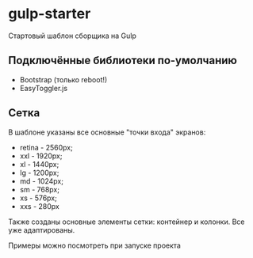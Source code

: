 # gulp-starter
Стартовый шаблон сборщика на Gulp

## Подключённые библиотеки по-умолчанию
- Bootstrap (только reboot!)
- EasyToggler.js

## Сетка
В шаблоне указаны все основные "точки входа" экранов:
- retina - 2560px;
- xxl - 1920px;
- xl - 1440px;
- lg - 1200px;
- md - 1024px;
- sm - 768px;
- xs - 576px;
- xxs - 280px

Также созданы основные элементы сетки: контейнер и колонки. Все уже адаптированы.

Примеры можно посмотреть при запуске проекта
